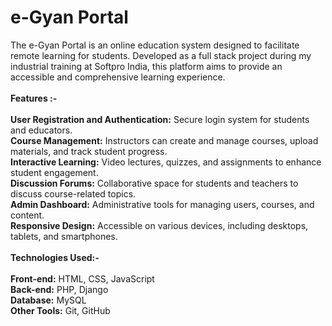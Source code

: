 # e-Gyan Portal
The e-Gyan Portal is an online education system designed to facilitate remote learning for students. Developed as a full stack project during my industrial training at Softpro India, this platform aims to provide an accessible and comprehensive learning experience.
<br/>
<br/>
<b>Features :-</b>
<br/>
<br/>
<b>User Registration and Authentication:</b> Secure login system for students and educators.
<br/>
<b>Course Management:</b> Instructors can create and manage courses, upload materials, and track student progress.
<br/>
<b>Interactive Learning:</b> Video lectures, quizzes, and assignments to enhance student engagement.
<br/>
<b>Discussion Forums:</b> Collaborative space for students and teachers to discuss course-related topics.
<br/>
<b>Admin Dashboard:</b> Administrative tools for managing users, courses, and content.
<br/>
<b>Responsive Design:</b> Accessible on various devices, including desktops, tablets, and smartphones.
<br/>
<br/>
<b>Technologies Used:-</b>
<br/>
<br/>
<b>Front-end:</b> HTML, CSS, JavaScript
<br/>
<b>Back-end:</b> PHP, Django
<br/>
<b>Database:</b> MySQL
<br/>
<b>Other Tools:</b> Git, GitHub
